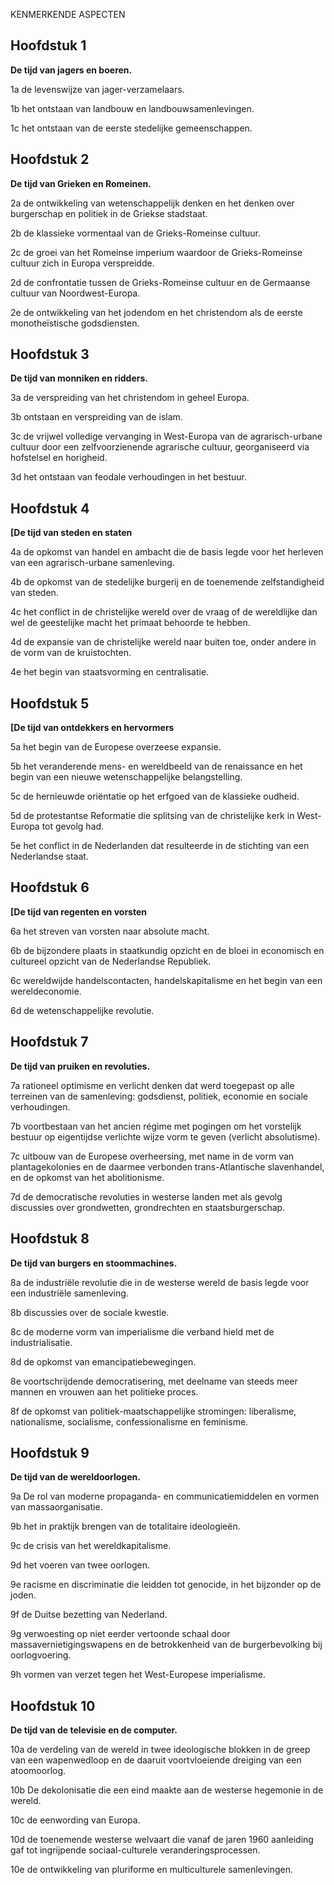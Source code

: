 KENMERKENDE ASPECTEN

## Hoofdstuk 1

**De tijd van jagers en boeren.**

1a
de levenswijze van jager-verzamelaars.

1b
het ontstaan van landbouw en landbouwsamenlevingen.

1c
het ontstaan van de eerste stedelijke gemeenschappen. 

## Hoofdstuk 2

**De tijd van Grieken en Romeinen.**

2a
de ontwikkeling van wetenschappelijk denken en het denken over burgerschap en politiek in de Griekse stadstaat. 

2b
de klassieke vormentaal van de Grieks-Romeinse cultuur.

2c
de groei van het Romeinse imperium waardoor de Grieks-Romeinse cultuur zich in Europa verspreidde. 

2d
de confrontatie tussen de Grieks-Romeinse cultuur en de Germaanse
cultuur van Noordwest-Europa.

2e
de ontwikkeling van het jodendom en het christendom als de eerste
monotheïstische godsdiensten. 

## Hoofdstuk 3

**De tijd van monniken en ridders.**

3a
de verspreiding van het christendom in geheel Europa.

3b
ontstaan en verspreiding van de islam.

3c
de vrijwel volledige vervanging in West-Europa van de
agrarisch-urbane cultuur door een zelfvoorzienende agrarische cultuur, georganiseerd via hofstelsel en horigheid.

3d
het ontstaan van feodale verhoudingen in het bestuur.

## Hoofdstuk 4

**[De tijd van steden en staten**

4a
de opkomst van handel en ambacht die de basis legde voor het herleven
van een agrarisch-urbane samenleving.

4b
de opkomst van de stedelijke burgerij en de toenemende
zelfstandigheid van steden.

4c
het conflict in de christelijke wereld over de vraag of de
wereldlijke dan wel de geestelijke macht het primaat behoorde te hebben.


4d
de expansie van de christelijke wereld naar buiten toe, onder andere
in de vorm van de kruistochten. 

4e
het begin van staatsvorming en centralisatie. 

## Hoofdstuk 5

**[De tijd van ontdekkers en hervormers**

5a
het begin van de Europese overzeese expansie. 

5b
het veranderende mens- en wereldbeeld van de renaissance en het begin
van een nieuwe wetenschappelijke belangstelling. 

5c
de hernieuwde oriëntatie op het erfgoed van de klassieke oudheid.


5d
de protestantse Reformatie die splitsing van de christelijke kerk in
West-Europa tot gevolg had. 

5e
het conflict in de Nederlanden dat resulteerde in de stichting van
een Nederlandse staat. 

## Hoofdstuk 6

**[De tijd van regenten en vorsten**

6a
het streven van vorsten naar absolute macht.

6b
de bijzondere plaats in staatkundig opzicht en de bloei in economisch
en cultureel opzicht van de Nederlandse Republiek. 

6c
wereldwijde handelscontacten, handelskapitalisme en het begin van een wereldeconomie. 

6d
de wetenschappelijke revolutie.

## Hoofdstuk 7

**De tijd van pruiken en revoluties.**

7a
rationeel optimisme en verlicht denken dat werd toegepast op alle
terreinen van de samenleving: godsdienst, politiek, economie en sociale verhoudingen.

7b
voortbestaan van het ancien régime met pogingen om het vorstelijk
bestuur op eigentijdse verlichte wijze vorm te geven (verlicht
absolutisme). 

7c
uitbouw van de Europese overheersing, met name in de vorm van
plantagekolonies en de daarmee verbonden trans-Atlantische slavenhandel,
en de opkomst van het abolitionisme. 

7d
de democratische revoluties in westerse landen met als gevolg
discussies over grondwetten, grondrechten en staatsburgerschap.


## Hoofdstuk 8

**De tijd van burgers en stoommachines.**

8a
de industriële revolutie die in de westerse wereld de basis legde
voor een industriële samenleving. 

8b
discussies over de sociale kwestie. 

8c
de moderne vorm van imperialisme die verband hield met de
industrialisatie. 

8d
de opkomst van emancipatiebewegingen.

8e
voortschrijdende democratisering, met deelname van steeds meer mannen
en vrouwen aan het politieke proces. 

8f
de opkomst van politiek-maatschappelijke stromingen: liberalisme,
nationalisme, socialisme, confessionalisme en feminisme. 

## Hoofdstuk 9

**De tijd van de wereldoorlogen.**

9a 
De rol van moderne propaganda- en communicatiemiddelen en vormen van massaorganisatie. 

9b
het in praktijk brengen van de totalitaire ideologieën. 

9c
de crisis van het wereldkapitalisme.

9d
het voeren van twee oorlogen. 

9e
racisme en discriminatie die leidden tot genocide, in het bijzonder
op de joden. 

9f
de Duitse bezetting van Nederland. 

9g
verwoesting op niet eerder vertoonde schaal door
massavernietigingswapens en de betrokkenheid van de burgerbevolking bij
oorlogvoering. 

9h
vormen van verzet tegen het West-Europese imperialisme. 

## Hoofdstuk 10

**De tijd van de televisie en de computer.**

10a
de verdeling van de wereld in twee ideologische blokken in de greep
van een wapenwedloop en de daaruit voortvloeiende dreiging van een
atoomoorlog.

10b
De dekolonisatie die een eind maakte aan de westerse hegemonie in de wereld. 

10c
de eenwording van Europa. 

10d
de toenemende westerse welvaart die vanaf de jaren 1960 aanleiding
gaf tot ingrijpende sociaal-culturele veranderingsprocessen. 

10e
de ontwikkeling van pluriforme en multiculturele samenlevingen.

